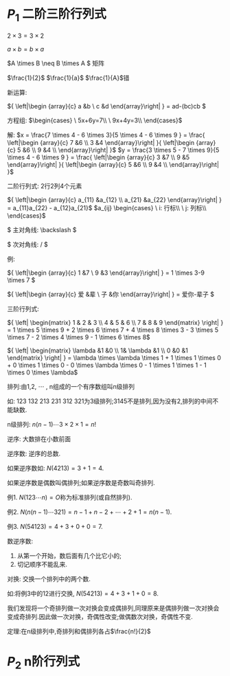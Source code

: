 # $P_1$ 二阶三阶行列式

$2\times3=3\times2$

$a\times b=b\times a$

$A \times B \neq B \times A $ 矩阵

$\frac{1}{2}$ $\frac{1}{a}$ $\frac{1}{A}$错



新运算:

${ \left|\begin {array}{c} a &b \\ c &d \end{array}\right| } = ad-(bc)cb $ 



方程组: $\begin{cases}
 \ 5x+6y=7\\
 \ 9x+4y=3\\
\end{cases}$

解:  $x = \frac{7 \times 4 - 6 \times 3}{5 \times 4 - 6 \times 9 } = \frac{ \left|\begin {array}{c} 7 &6 \\ 3 &4 \end{array}\right| }{ \left|\begin {array}{c} 5 &6 \\ 9 &4 \\ \end{array}\right| }$  $y = \frac{3 \times 5 - 7 \times 9}{5 \times 4 - 6 \times 9 } = \frac{ \left|\begin {array}{c} 3 &7 \\ 9 &5 \end{array}\right| }{ \left|\begin {array}{c} 5 &6 \\ 9 &4 \\ \end{array}\right| }$



二阶行列式: 2行2列4个元素

${ \left|\begin {array}{c} a_{11} &a_{12} \\ a_{21} &a_{22} \end{array}\right| } = a_{11}a_{22} - a_{12}a_{21}$  $a_{ij} \begin{cases} \ i: 行标\\ \ j: 列标\\ \end{cases}$

$ 主对角线: \backslash  $

$ 次对角线: /  $

例:

${ \left|\begin {array}{c} 1 &7 \\ 9 &3 \end{array}\right| } = 1 \times 3-9 \times 7 $ 

${ \left|\begin {array}{c} 爱 &辈 \\ 子 &你 \end{array}\right| } = 爱你-辈子 $ 



三阶行列式:

${ \left| \begin{matrix} 1 & 2 & 3 \\ 4 & 5 & 6 \\ 7 & 8 & 9 \end{matrix} \right| } = 1 \times 5 \times 9 + 2 \times 6 \times 7 + 4 \times 8 \times 3 - 3 \times 5 \times 7 - 2 \times 4 \times 9 - 1 \times 6 \times 8$

${ \left| \begin{matrix} \lambda &1 &0 \\ 1& \lambda &1 \\ 0 &0 &1 \end{matrix} \right| } = \lambda \times \lambda \times 1 + 1 \times 1 \times 0 + 0 \times 1 \times 0 - 0 \times \lambda \times 0 - 1 \times 1 \times 1 - 1 \times 0 \times \lambda$



排列:由1,2, $\cdots$ , n组成的一个有序数组叫n级排列

如: 123 132 213 231 312 321为3级排列;3145不是排列,因为没有2,排列的中间不能缺数.

n级排列: $n(n-1) \cdots 3 \times 2 \times 1=n!$

逆序: 大数排在小数前面

逆序数: 逆序的总数.

如果逆序数如: $N(4213)=3+1=4$.

如果逆序数是偶数叫偶排列;如果逆序数是奇数叫奇排列.

例1. $N(123 \cdots n)=O$称为标准排列(或自然排列).

例2. $N(n(n-1) \cdots 321)=n-1+n-2+ \cdots +2+1=n(n-1)$.

例3. $N(54123)=4+3+0+0=7$.

数逆序数:

1. 从第一个开始，数后面有几个比它小的;
2. 切记顺序不能乱来.

对换: 交换一个排列中的两个数.

如:将例3中的12进行交换, $N(54213)=4+3+1+0=8$.

我们发现将一个奇排列做一次对换会变成偶排列,同理原来是偶排列做一次对换会变成奇排列.因此做一次对换，奇偶性改变;做偶数次对换，奇偶性不变.

定理:在n级排列中,奇排列和偶排列各占$\frac{n!}{2}$





# $P_2$ n阶行列式